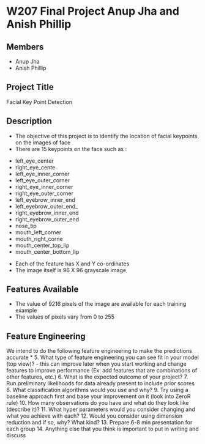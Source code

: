 # W207 Final Project Anup Jha and Anish Phillip

## Members
* Anup Jha
* Anish Phillip
## Project Title 
Facial Key Point Detection

## Description
* The objective of this project is to identify the location of facial keypoints on the images of face  
* There are 15 keypoints on the face such as :
- left_eye_center
- right_eye_cente
- left_eye_inner_corner
- left_eye_outer_corner
- right_eye_inner_corner
- right_eye_outer_corner
- left_eyebrow_inner_end
- left_eyebrow_outer_end_
- right_eyebrow_inner_end
- right_eyebrow_outer_end
- nose_tip
- mouth_left_corner
- mouth_right_corne
- mouth_center_top_lip
- mouth_center_bottom_lip
* Each of the feature has X and Y co-ordinates 
* The image itself is 96 X 96 grayscale image 
 
## Features Available 
* The value of 9216 pixels of the image are available for each training example 
* The values of pixels vary from 0 to 255 

## Feature Engineering 
We intend to do the following feature engineering to make the predictions accurate
 * 
    5. What type of feature engineering you can see fit in your model (top view)?
        - this can improve later when you start working and change features to improve performance (Ex: add features that are combinations of other features, etc.)
    6. What is the expected outcome of your project?
    7. Run preliminary likelihoods for data already present to include prior scores
    8. What classification algorithms would you use and why?
    9. Try using a baseline approach first and base your improvement on it (look into ZeroR rule)
    10. How many observations do you have and what do they look like (describe it)?
    11. What hyper parameters would you consider changing and what you achieve with each?
    12. Would you consider using dimension reduction and if so, why? What kind?
    13. Prepare 6-8 min presentation for each group
    14. Anything else that you think is important to put in writing and discuss

